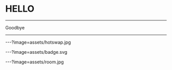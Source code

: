 # HELLO

---

Goodbye

---

---?image=assets/hotswap.jpg

---?image=assets/badge.svg

---?image=assets/room.jpg

